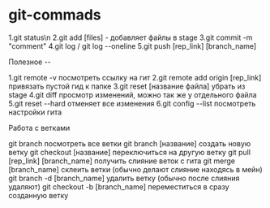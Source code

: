 # git-commads

1.git status\n
2.git add [files] - добавляет файлы в stage
3.git commit -m "comment"
4.git log / git log --oneline
5.git push [rep_link] [branch_name]

Полезное --

1.git remote -v посмотреть ссылку на гит
2.git remote add origin [rep_link] привязать пустой гид к папке
3.git reset [название файла] убрать из stage
4.git diff просмотр изменений, можно так же у отдельного файла
5.git reset --hard отменяет все изменения
6.git config --list посмотреть настройки гита

Работа с ветками

git branch посмотреть все ветки
git branch [название] создать новую ветку
git checkout [название] переключиться на другую ветку
git pull [rep_link] [branch_name] получить слияние веток с гита
git merge [branch_name] склеить ветки (обычно делают слияние находясь в мейн)
git branch -d [branch_name] удалить ветку (обычно после слияния удаляют)
git checkout -b [branch_name] переместиться в сразу созданную ветку
